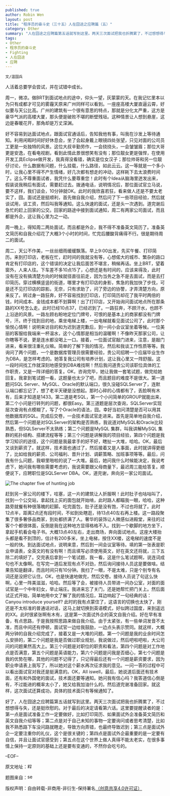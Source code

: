 ```yaml
---
published: true
author: Robin Wen
layout: post
title: "程序员的奋斗史（三十五）人在囧途之应聘篇（五）"
category: Other
summary: "人在囧途之应聘篇第五话就写到这里。两天三次面试把我也折腾累了，不过想想得与失，还是挺欣慰的。对于最后的决定请看第六话。这里要提醒读者的是：第一点是面试准备工作一定要做好，比如打印简历、如果面试外企准备英文简历和英文自我介绍等等；第二点是对于自己未知的事物一定要询问或者思考清楚，比如我不熟悉路下车没问路就瞎走，导致方向弄错，也最终导致迟到；第三点是面试外企一定要注重你的礼仪，这个是很关键的；第四点是面试外企最重要的是一定要有自信，并且让面试官感受到；第五点在这个世界上做人真得不能太老实，在很多事情上保持一定原则的基础上还是要有变通的，不然你会吃亏的。"
tags: 
- Other
- 程序员的奋斗史
- Fighting
- 人在囧途
- 应聘
---
```


`文/温国兵`

人活着总要学会尝试，并在试错中成长。

周一，微凉。做BRT到面试地点的途中，仰头一望，灰蒙蒙的天。在我记忆里本以为只有成都才可见的雾霾天原来广州同样可以看到。一座座高楼大厦直逼云霄，好似要与天公比高。广州的建筑有一个很有意思的特点，那就是分化太严重，这方是豪华气派的高楼大厦，那头便是破败不堪的断壁残垣。这种情景让人想到悬崖，这边是春暖花开，那角却是万丈深渊。

好不容易到达面试地点，跟面试官通话后，告知我他有事，叫我在沙发上等待通知。利用闲暇时间好好休息会，坐了会起身戴上眼镜四处张望，只见对面的公司员工更是一处独特的风景。这位大叔辛勤劳作，一会挠挠头，一会皱皱眉；那位大哥更是安逸，在看电视剧，看到此情此景很想笑有没有；那位靓女更是强悍，在使用开发工具Eclipse做开发，我真得没看错，确实是位女汉子；那位帅哥和另一位靓仔讨论，什么数据有问题，什么挂载，什么路径，如此云云。这一等就是一个多小时，让我心里不得不产生情绪，好几次都有想走的冲动，这样耗下去太浪费时间了。这么不尊重面试者，我凭什么要尊重您！此时有个Idea从脑海里迸发出来，假装说我稍后有面试，需要赶过去。拨通电话，说明情况后，那位面试官立马说，要不这样，我们谈会，10分钟就OK。此时的我欣喜若狂，看来做人还是不要太老实了，囧。面试还是挺顺利，首先做自我介绍，然后问了下一些项目经验，然后就谈试用，谈工资，然后叫我等通知。这么快速的面试，还是头一次遇到。道完谢后急忙的赶上回家的公交。回家的路途中接到面试通知，周二有两家公司面试，而且都是外企，这让我心里为之一动。

周一晚上，得知周二两处面试，而且都是外企，我不得不准备英文简历了。准备英文简历和自我介绍花了大概3个小时的时间，忙完后腰酸背痛得不行。很是期待周二的面试。

周二，天公不作美，一丝丝细雨缓缓飘落。早上9:00出发，先买午餐、打印简历。来到打印店，老板在忙，赶时间的我就没有等，心想偌大的城市、繁杂的路口肯定有打印店的，这个错误的决定让我后面苦不堪言，稍候再话。坐上BRT，望着窗外，人来人往。下车差不多10点15了，心想还是有时间的，应该来得及，此时没有在没有搞清楚方向的时候就径直往前走，因为当务之急不是去面试，而是去打印简历。穿过横横竖竖的街道，哪里才有打印店的身影，焦急的我加快了步伐，可是还不见打印店的踪影。无奈，只有求助了，问了旁边的协警，才弄清楚方向，原来反了。转过身一路狂奔，好不容易找到打印店，打印简历却花了我平时两倍的钱，时间成本、金钱成本都不划算啊！出了打印店，又开始询问面试地点所在那条路的XX号怎么走。此时已经10点37，已经迟到了。一路狂奔，不顾汗水，也顾不上沿途的风景。一路左顾右盼地定位门牌号，可恨的是基本上的商家都没有门牌号，汗。终于找到目的地，乘坐电梯上楼，一出电梯就看见面试公司了，此时那个愉悦心情啊！说明来访目的和为迟到道完歉后，到一间小会议室坐着等候。一位美丽的客服给我端来一杯温水，这个心情那是相当的温暖啊！不像昨天那家公司，让你瞎等不说，更是连水都没喝上一口。接着，一位面试官敲门进来，注意，是敲门进来，看来很注重礼仪嘛。简单的了解下我的情况，然后和我谈工作性质等等。我询问了两个问题，一个是数据库管理员很需要经验，贵公司招聘一个应届毕业生作为DBA，是怎样考虑的。她答复我公司有培养计划，这让我心里又一阵舒服。这一段时间找工作就深刻地感受到DBA难找啊！然后我问道贵公司该职位具体的工作职责，又是一阵详细的答复。OK，咨询完毕，她让我做一套笔试题，做完给她回复。我拿到笔试题一看，这题量也太少了吧，而且题目的难度不是很大。第一道题问SQL Server、MySQL、Oracle的默认端口，很久没碰SQLServer了，连默认端口都忘记了，想了老半天硬是没想起。那时心碎的心情都有了，丢脸啊有木有，后来才知道是1433。第二道是考SQL，第一个小问简单的GROUP就能出来，第二个小问是行转列的问题，都很Easy。第三道题是层次查询，SQLServer实现层次查询有点模糊了，写了个Oracle的语法，囧。幸好当初问清楚是否可以用其他数据库的SQL。完成后交卷，一会技术面试官走进来。首先是简单地自我介绍，然后第一个问题是对SQLServer的架构是否熟练，我说道对MySQL和Oracle比较熟悉，但SQLServer不太熟练；第二个问题是MySQL 集群，叫我讲解MySQL 集群的拓扑结构、搭建流程等等；第三个问题是讲解我的项目经验，第四个问题是我学习知识的途径，这个问题是我最拿手的好不好，瞎扯一大堆，哈哈。OK，最后又谈到薪资了。就这样，技术面也通过了，然后接着又是人事面，此时就讲得更细了，比如给我的薪资、公司福利、晋升计划、调薪策略、加班事项等等。最后，问我有什么问题，我噼里啪啦的说了一大堆。最后，她问我什么时候能决定，我说考虑下，她问我有哪些需要考虑的，我说需要跟父母商量下，最迟周三能给答复。顺便说下，应聘职位是SQLServer DBA。OK，道完谢，奔向另一家公司面试。

![The chapter five of hunting job](http://i.imgur.com/EicJ8EU.jpg)

赶到另一家公司的楼下，哇塞，这一片的建筑让人折服啊！此时肚子也咕咕叫了，找到一个公交站，拿起找上买的面包就开始啃，此时路人都瞄我一眼，哈哈，这种路旁就餐有种很落魄的赶脚。吃完面包，肚子还是没有饱，不过也将就了。此时12点半，距离2点还有段时间，不如到处瞎逛，待13点40左右再上楼。这一路段聚集了很多奢侈品商家，到处都挤满了人。奢华的装饰让人微感似进殿堂，来往的过客个个都很体面，反倒是我在这种地方显得格格不入。找到一个歇脚的地方坐下，拿起手机看会电子书。大概13点40左右，走出商场，奔向面试地点。这座大楼抬头都是看不到顶的，估计有200多米，坐上电梯，按住XX楼，这电梯的速度不是一般的快。到达面试地点，说明来意，然后到一间会议室等待。填的第一张表是职业申请表，全英文的有没有啊！而且填写必须使用英文，好在英文还将就，三下五除二的填好了。交完表后拿到一个笔试题，我一看，这是什么笔试题啊，说连词成句也不太像啊。在写完一道后发现有点不对劲，然后询问接待人员这是要做啥。结果告知是翻译，而且时间只有10分钟。我扫了一眼，不是太难，只是个别专有名词还是没把它认住。OK，也是快速地做完，然后交卷。接待人员说了句这么快啊，心里一阵美滋滋，哈哈。然后等了会，被接待人员带进一间办公室，对面的面试官是一个中年妇女，举止端庄。我进来忘了关门，还是她帮忙把门关上。然后面试正式开始，简单地用中文了解了我的情况后，耳边响起了一句经典的话：Canyou introduce yourself? 此时的我有点蒙住了，这语言的切换也太快了，刚还是不太标准的普通话对话，这马上就切换到英语模式，好似跨过国度，来到遥远的XX。此时很紧张啊有木有，这是第一次面试外企的英文自我介绍。好在早有准备，有点思路，于是我按照思路来做自我介绍。由于太紧张，有一些单词发音不太准，而且中间还有停顿，面试官一边给我鼓励，一边点头表示赞同。就这样，大概两分钟的自我介绍完成了，接着又是一大堆的问题。第一个问题是我的业余时间怎么安排的，第二个问题是我是否做过职业规划，我说做过，然后吧啦吧啦，大公司问的问题果然高大上。第三个问题是对职位的职责和看法，第四个问题是对工作地点是否满意，第五个问题是英语能力，第六个问题是问我是否细心，第七个问题是我的优势在哪，其他的问题不记得了，只记得最后还有一个问题是薪资要求，因为职业申请表上我写了，所以她对这个薪水再次征求我的意见。一问一答的过程中可以看出面试官对我还是挺满意的。OK，All iswell，最后，她说道后面还有技术面，还有和外国佬的面试，技术面还要等通知。她问我有信心吗？我答道信心倒是有，不过能进的概率太小了，她又给我加油什么的。然后道完谢准备回家。就这样，这次面试还算成功，具体的技术面只有等候通知了。

好了，人在囧途之应聘篇第五话就写到这里。两天三次面试把我也折腾累了，不过想想得与失，还是挺欣慰的。对于最后的决定请看第六话。这里要提醒读者的是：第一点是面试准备工作一定要做好，比如打印简历、如果面试外企准备英文简历和英文自我介绍等等；第二点是对于自己未知的事物一定要询问或者思考清楚，比如我不熟悉路下车没问路就瞎走，导致方向弄错，也最终导致迟到；第三点是面试外企一定要注重你的礼仪，这个是很关键的；第四点是面试外企最重要的是一定要有自信，并且让面试官感受到；第五点在这个世界上做人真得不能太老实，在很多事情上保持一定原则的基础上还是要有变通的，不然你会吃亏的。

–EOF–

原文地址：<a href="http://blog.csdn.net/justdb/article/details/20487987" target="_blank"><img src="http://i.imgur.com/BROigUO.jpg" title="程序员的奋斗史（三十五）人在囧途之应聘篇（五）" height="16px" width="16px" border="0" alt="程序员的奋斗史（三十五）人在囧途之应聘篇（五）" /></a>

题图来自：<a href="http://senior-care-central.com/tips-for-nursing-students-the-successful-interview/" target="_blank"><img src="http://i.imgur.com/wxB8WzZ.png" title="senior-care-central" height="16px" width="16px" border="0" alt="senior-care-central" /></a>

版权声明：自由转载-非商用-非衍生-保持署名<a href="http://creativecommons.org/licenses/by-nc-nd/4.0/deed.zh" target="_blank">（创意共享4.0许可证）</a>

